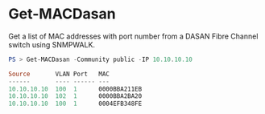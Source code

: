 # Get-MACDasan
Get a list of MAC addresses with port number from a DASAN Fibre Channel switch using SNMPWALK.

```powershell
PS > Get-MACDasan -Community public -IP 10.10.10.10

Source       VLAN Port   MAC
------       ---- ------ ---
10.10.10.10  100  1      0000BBA211EB
10.10.10.10  102  1      0000BBA2BA20
10.10.10.10  100  1      0004EFB348FE
```
